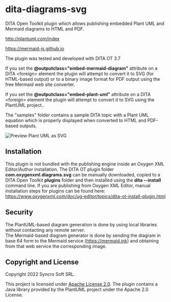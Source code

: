 # dita-diagrams-svg
DITA Open Toolkit plugin which allows publishing embedded Plant UML and Mermaid diagrams to HTML and PDF.

http://plantuml.com/index

https://mermaid-js.github.io

The plugin was tested and developed with DITA OT 3.7

If you set the **@outputclass="embed-mermaid-diagram"** attribute on a DITA &lt;foreign> element the plugin will attempt to convert it to SVG (for HTML-based output) or to a binary image format for PDF output using the free Mermaid web site converter.

If you set the **@outputclass="embed-plant-uml"** attribute on a DITA &lt;foreign> element the plugin will attempt to convert it to SVG using the PlantUML project..

The "samples" folder contains a sample DITA topic with a Plant UML equation which is properly displayed when converted to HTML and PDF-based outputs.
  
![Preview Plant UML as SVG](previewPlantUML.png)

## Installation
This plugin is not bundled with the publishing engine inside an Oxygen XML Editor/Author installation.
The DITA OT plugin folder **com.oxygenxml.diagrams.svg** can be manually downloaded, copied to a DITA Open Toolkit **plugins** folder and then installed using the **dita --install** command line. If you are publishing from Oxygen XML Editor, manual installation steps for plugins can be found here: https://www.oxygenxml.com/doc/ug-editor/topics/dita-ot-install-plugin.html

## Security
The PlantUML-based diagram generation is done by using local libraries without contacting any remote server.  
The Mermaid-based diagram generator is done by sending the diagram in base 64 form to the Mermaid service (https://mermaid.ink) and obtaining from that web service the corresponding image.
  
Copyright and License
---------------------
Copyright 2022 Syncro Soft SRL.

This project is licensed under [Apache License 2.0](https://github.com/oxygenxml/dita-ot-diagrams-plugin/blob/master/LICENSE).
The plugin contains a Java library provided by the PlantUML project under the Apache 2.0 License.
